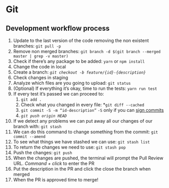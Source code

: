 # Git

## Development workflow process
1. Update to the last version of the code removing the non existent branches: `git pull -p`
2. Remove non merged branches: `git branch -d $(git branch --merged master | grep -v master)`
3. Check if there’s any package to be added: `yarn` or `npm install`
4. Change the code in local
5. Create a branch: *`git checkout -b feature/{id}-{description}`*
6. Check changes in staging
7. Analyze which files are you going to upload: `git status`
8. (Optional) If everything it’s okay, time to run the tests: `yarn run test`
9. If every test it’s passed we can proceed to:
    1. `git add .`
    2. Check what you changed in every file: *`git diff --cached`
    3. `git commit -S -m “id-description”` `-S` only if you can [sign commits](../encryption/encryption.md#Sign-commits)
    4. *`git push origin HEAD`*
10. If we detect any problems we can put away all our changes of our branch with: `git stash`
11. We can do this command to change something from the commit: `git commit --amend`
12. To see what things we have stashed we can use: `git stash list`
13. To return the changes we need to use: `git stash pop`
14. Push the changes: `git push`
15. When the changes are pushed, the terminal will prompt the Pull Review URL. *Command + click* to enter the PR
16. Put the description in the PR and click the close the branch when merged
17. When the PR is approved time to merge!
